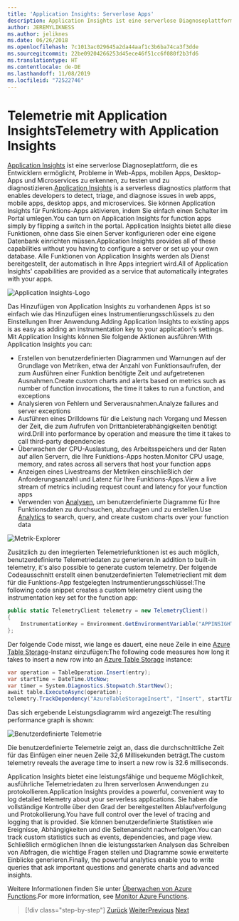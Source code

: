 ```yaml
---
title: 'Application Insights: Serverlose Apps'
description: Application Insights ist eine serverlose Diagnoseplattform, die es Entwicklern ermöglicht, Probleme in Web-Apps, mobilen Apps, Desktop-Apps und Microservices zu erkennen, zu testen und zu diagnostizieren.
author: JEREMYLIKNESS
ms.author: jeliknes
ms.date: 06/26/2018
ms.openlocfilehash: 7c1013ac029645a2da44aaf1c3b6ba74ca3f3dde
ms.sourcegitcommit: 22be09204266253d45ece46f51cc6f080f2b3fd6
ms.translationtype: HT
ms.contentlocale: de-DE
ms.lasthandoff: 11/08/2019
ms.locfileid: "72522746"
---
```

# <a name="telemetry-with-application-insights"></a><span data-ttu-id="d647c-103">Telemetrie mit Application Insights</span><span class="sxs-lookup"><span data-stu-id="d647c-103">Telemetry with Application Insights</span></span>

<span data-ttu-id="d647c-104">[Application Insights](https://docs.microsoft.com/azure/application-insights) ist eine serverlose Diagnoseplattform, die es Entwicklern ermöglicht, Probleme in Web-Apps, mobilen Apps, Desktop-Apps und Microservices zu erkennen, zu testen und zu diagnostizieren.</span><span class="sxs-lookup"><span data-stu-id="d647c-104">[Application Insights](https://docs.microsoft.com/azure/application-insights) is a serverless diagnostics platform that enables developers to detect, triage, and diagnose issues in web apps, mobile apps, desktop apps, and microservices.</span></span> <span data-ttu-id="d647c-105">Sie können Application Insights für Funktions-Apps aktivieren, indem Sie einfach einen Schalter im Portal umlegen.</span><span class="sxs-lookup"><span data-stu-id="d647c-105">You can turn on Application Insights for function apps simply by flipping a switch in the portal.</span></span> <span data-ttu-id="d647c-106">Application Insights bietet alle diese Funktionen, ohne dass Sie einen Server konfigurieren oder eine eigene Datenbank einrichten müssen.</span><span class="sxs-lookup"><span data-stu-id="d647c-106">Application Insights provides all of these capabilities without you having to configure a server or set up your own database.</span></span> <span data-ttu-id="d647c-107">Alle Funktionen von Application Insights werden als Dienst bereitgestellt, der automatisch in Ihre Apps integriert wird.</span><span class="sxs-lookup"><span data-stu-id="d647c-107">All of Application Insights' capabilities are provided as a service that automatically integrates with your apps.</span></span>

![Application Insights-Logo](./media/application-insights-logo.png)

<span data-ttu-id="d647c-109">Das Hinzufügen von Application Insights zu vorhandenen Apps ist so einfach wie das Hinzufügen eines Instrumentierungsschlüssels zu den Einstellungen Ihrer Anwendung.</span><span class="sxs-lookup"><span data-stu-id="d647c-109">Adding Application Insights to existing apps is as easy as adding an instrumentation key to your application's settings.</span></span> <span data-ttu-id="d647c-110">Mit Application Insights können Sie folgende Aktionen ausführen:</span><span class="sxs-lookup"><span data-stu-id="d647c-110">With Application Insights you can:</span></span>

- <span data-ttu-id="d647c-111">Erstellen von benutzerdefinierten Diagrammen und Warnungen auf der Grundlage von Metriken, etwa der Anzahl von Funktionsaufrufen, der zum Ausführen einer Funktion benötigte Zeit und aufgetretenen Ausnahmen.</span><span class="sxs-lookup"><span data-stu-id="d647c-111">Create custom charts and alerts based on metrics such as number of function invocations, the time it takes to run a function, and exceptions</span></span>
- <span data-ttu-id="d647c-112">Analysieren von Fehlern und Serverausnahmen.</span><span class="sxs-lookup"><span data-stu-id="d647c-112">Analyze failures and server exceptions</span></span>
- <span data-ttu-id="d647c-113">Ausführen eines Drilldowns für die Leistung nach Vorgang und Messen der Zeit, die zum Aufrufen von Drittanbieterabhängigkeiten benötigt wird.</span><span class="sxs-lookup"><span data-stu-id="d647c-113">Drill into performance by operation and measure the time it takes to call third-party dependencies</span></span>
- <span data-ttu-id="d647c-114">Überwachen der CPU-Auslastung, des Arbeitsspeichers und der Raten auf allen Servern, die Ihre Funktions-Apps hosten.</span><span class="sxs-lookup"><span data-stu-id="d647c-114">Monitor CPU usage, memory, and rates across all servers that host your function apps</span></span>
- <span data-ttu-id="d647c-115">Anzeigen eines Livestreams der Metriken einschließlich der Anforderungsanzahl und Latenz für Ihre Funktions-Apps.</span><span class="sxs-lookup"><span data-stu-id="d647c-115">View a live stream of metrics including request count and latency for your function apps</span></span>
- <span data-ttu-id="d647c-116">Verwenden von [Analysen](https://docs.microsoft.com/azure/application-insights/app-insights-analytics), um benutzerdefinierte Diagramme für Ihre Funktionsdaten zu durchsuchen, abzufragen und zu erstellen.</span><span class="sxs-lookup"><span data-stu-id="d647c-116">Use [Analytics](https://docs.microsoft.com/azure/application-insights/app-insights-analytics) to search, query, and create custom charts over your function data</span></span>

![Metrik-Explorer](./media/metrics-explorer.png)

<span data-ttu-id="d647c-118">Zusätzlich zu den integrierten Telemetriefunktionen ist es auch möglich, benutzerdefinierte Telemetriedaten zu generieren.</span><span class="sxs-lookup"><span data-stu-id="d647c-118">In addition to built-in telemetry, it's also possible to generate custom telemetry.</span></span> <span data-ttu-id="d647c-119">Der folgende Codeausschnitt erstellt einen benutzerdefinierten Telemetrieclient mit dem für die Funktions-App festgelegten Instrumentierungsschlüssel:</span><span class="sxs-lookup"><span data-stu-id="d647c-119">The following code snippet creates a custom telemetry client using the instrumentation key set for the function app:</span></span>

```csharp
public static TelemetryClient telemetry = new TelemetryClient()
{
    InstrumentationKey = Environment.GetEnvironmentVariable("APPINSIGHTS_INSTRUMENTATIONKEY")
};
```

<span data-ttu-id="d647c-120">Der folgende Code misst, wie lange es dauert, eine neue Zeile in eine [Azure Table Storage](https://docs.microsoft.com/azure/cosmos-db/table-storage-overview)-Instanz einzufügen:</span><span class="sxs-lookup"><span data-stu-id="d647c-120">The following code measures how long it takes to insert a new row into an [Azure Table Storage](https://docs.microsoft.com/azure/cosmos-db/table-storage-overview) instance:</span></span>

```csharp
var operation = TableOperation.Insert(entry);
var startTime = DateTime.UtcNow;
var timer = System.Diagnostics.Stopwatch.StartNew();
await table.ExecuteAsync(operation);
telemetry.TrackDependency("AzureTableStorageInsert", "Insert", startTime, timer.Elapsed, true);
```

<span data-ttu-id="d647c-121">Das sich ergebende Leistungsdiagramm wird angezeigt:</span><span class="sxs-lookup"><span data-stu-id="d647c-121">The resulting performance graph is shown:</span></span>

![Benutzerdefinierte Telemetrie](./media/custom-telemetry.png)

<span data-ttu-id="d647c-123">Die benutzerdefinierte Telemetrie zeigt an, dass die durchschnittliche Zeit für das Einfügen einer neuen Zeile 32,6 Millisekunden beträgt.</span><span class="sxs-lookup"><span data-stu-id="d647c-123">The custom telemetry reveals the average time to insert a new row is 32.6 milliseconds.</span></span>

<span data-ttu-id="d647c-124">Application Insights bietet eine leistungsfähige und bequeme Möglichkeit, ausführliche Telemetriedaten zu Ihren serverlosen Anwendungen zu protokollieren.</span><span class="sxs-lookup"><span data-stu-id="d647c-124">Application Insights provides a powerful, convenient way to log detailed telemetry about your serverless applications.</span></span> <span data-ttu-id="d647c-125">Sie haben die vollständige Kontrolle über den Grad der bereitgestellten Ablaufverfolgung und Protokollierung.</span><span class="sxs-lookup"><span data-stu-id="d647c-125">You have full control over the level of tracing and logging that is provided.</span></span> <span data-ttu-id="d647c-126">Sie können benutzerdefinierte Statistiken wie Ereignisse, Abhängigkeiten und die Seitenansicht nachverfolgen.</span><span class="sxs-lookup"><span data-stu-id="d647c-126">You can track custom statistics such as events, dependencies, and page view.</span></span> <span data-ttu-id="d647c-127">Schließlich ermöglichen Ihnen die leistungsstarken Analysen das Schreiben von Abfragen, die wichtige Fragen stellen und Diagramme sowie erweiterte Einblicke generieren.</span><span class="sxs-lookup"><span data-stu-id="d647c-127">Finally, the powerful analytics enable you to write queries that ask important questions and generate charts and advanced insights.</span></span>

<span data-ttu-id="d647c-128">Weitere Informationen finden Sie unter [Überwachen von Azure Functions](https://docs.microsoft.com/azure/azure-functions/functions-monitoring).</span><span class="sxs-lookup"><span data-stu-id="d647c-128">For more information, see [Monitor Azure Functions](https://docs.microsoft.com/azure/azure-functions/functions-monitoring).</span></span>

>[!div class="step-by-step"]
><span data-ttu-id="d647c-129">[Zurück](azure-functions.md)
>[Weiter](logic-apps.md)</span><span class="sxs-lookup"><span data-stu-id="d647c-129">[Previous](azure-functions.md)
[Next](logic-apps.md)</span></span>
